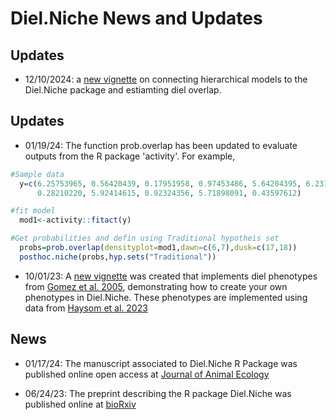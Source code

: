 # Diel.Niche News and Updates

## Updates

- 12/10/2024: a [new vignette](./vignettes/Diel.Hierarchical.Overlap.md) on connecting hierarchical models to the Diel.Niche package and estiamting diel overlap.

## Updates

- 01/19/24: The function prob.overlap has been updated to evaluate outputs from the R package 'activity'. For example,

``` r
#Sample data
  y=c(6.25753965, 0.56420439, 0.17951958, 0.97453486, 5.64204395, 6.23189400, 
      0.28210220, 5.92414615, 0.92324356, 5.71898091, 0.43597612)

#fit model
  mod1<-activity::fitact(y) 

#Get probabilities and defin using Traditional hypotheis set
  probs=prob.overlap(densityplot=mod1,dawn=c(6,7),dusk=c(17,18))
  posthoc.niche(probs,hyp.sets("Traditional"))
``` 

- 10/01/23: A [new vignette](./GitHub_vignettes/Gomez-Diel-Niche-comparison.md) was created that implements diel phenotypes from [Gomez et al. 2005](https://doi.org/10.1080/01650520500129638), demonstrating how to create your own phenotypes in Diel.Niche. These phenotypes are implemented using data from [Haysom et al. 2023](https://doi.org/10.1111/btp.13248)

## News 

- 01/17/24: The manuscript associated to Diel.Niche R Package was published online open access at [Journal of Animal Ecology](https://doi.org/10.1111/1365-2656.14035)

- 06/24/23: The preprint describing the R package Diel.Niche was published online at [bioRxiv](https://www.biorxiv.org/content/10.1101/2023.06.21.545898v1)




